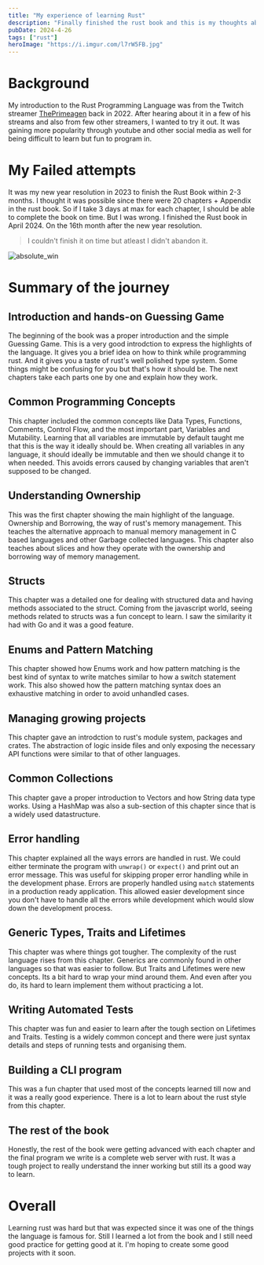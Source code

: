 ```yaml
---
title: "My experience of learning Rust"
description: "Finally finished the rust book and this is my thoughts about it."
pubDate: 2024-4-26
tags: ["rust"]
heroImage: "https://i.imgur.com/l7rW5FB.jpg"
---
```


# Background

My introduction to the Rust Programming Language was from the Twitch streamer [ThePrimeagen](https://www.twitch.tv/theprimeagen)
back in 2022. After hearing about it in a few of his streams and also from few other
streamers, I wanted to try it out. It was gaining more popularity through youtube
and other social media as well for being difficult to learn but fun to program in.

# My Failed attempts

It was my new year resolution in 2023 to finish the Rust Book within 2-3 months.
I thought it was possible since there were 20 chapters + Appendix in the rust book.
So if I take 3 days at max for each chapter, I should be able to complete the book
on time. But I was wrong. I finished the Rust book in April 2024. On the 16th month
after the new year resolution. 

> I couldn't finish it on time but atleast I didn't abandon it.

![absolute_win](https://media1.tenor.com/m/1PMq-CFZno4AAAAd/avengers-endgame-hulk.gif)

# Summary of the journey

## Introduction and hands-on Guessing Game

The beginning of the book was a proper introduction and the simple Guessing Game.
This is a very good introdction to express the highlights of the language. It gives
you a brief idea on how to think while programming rust. And it gives you a taste of
rust's well polished type system. Some things might be confusing for you but that's
how it should be. The next chapters take each parts one by one and explain how they work.

## Common Programming Concepts

This chapter included the common concepts like Data Types, Functions, Comments, Control Flow,
and the most important part, Variables and Mutability. Learning that all variables are
immutable by default taught me that this is the way it ideally should be. When creating all
variables in any language, it should ideally be immutable and then we should change it to
when needed. This avoids errors caused by changing variables that aren't supposed to be
changed.

## Understanding Ownership

This was the first chapter showing the main highlight of the language. Ownership and
Borrowing, the way of rust's memory management. This teaches the alternative approach to
manual memory management in C based languages and other Garbage collected languages.
This chapter also teaches about slices and how they operate with the ownership and
borrowing way of memory management.

## Structs

This chapter was a detailed one for dealing with structured data and having methods
associated to the struct. Coming from the javascript world, seeing methods related to
structs was a fun concept to learn. I saw the similarity it had with Go and it was
a good feature.

## Enums and Pattern Matching

This chapter showed how Enums work and how pattern matching is the best kind of syntax
to write matches similar to how a switch statement work. This also showed how the
pattern matching syntax does an exhaustive matching in order to avoid unhandled cases.

## Managing growing projects

This chapter gave an introdction to rust's module system, packages and crates.
The abstraction of logic inside files and only exposing the necessary API functions
were similar to that of other languages.

## Common Collections

This chapter gave a proper introduction to Vectors and how String data type works.
Using a HashMap was also a sub-section of this chapter since that is a widely used
datastructure.


## Error handling

This chapter explained all the ways errors are handled in rust. We could either
terminate the program with `unwrap()` or `expect()` and print out an error message.
This was useful for skipping proper error handling while in the development phase.
Errors are properly handled using `match` statements in a production ready application.
This allowed easier development since you don't have to handle all the errors while
development which would slow down the development process.

## Generic Types, Traits and Lifetimes

This chapter was where things got tougher. The complexity of the rust language rises from
this chapter. Generics are commonly found in other languages so that was easier to follow.
But Traits and Lifetimes were new concepts. Its a bit hard to wrap your mind around them.
And even after you do, its hard to learn implement them without practicing a lot.

## Writing Automated Tests

This chapter was fun and easier to learn after the tough section on Lifetimes and Traits.
Testing is a widely common concept and there were just syntax details and steps of running
tests and organising them.

## Building a CLI program

This was a fun chapter that used most of the concepts learned till now and it was a
really good experience. There is a lot to learn about the rust style from this chapter.

## The rest of the book

Honestly, the rest of the book were getting advanced with each chapter and the final
program we write is a complete web server with rust. It was a tough project to really
understand the inner working but still its a good way to learn.

# Overall

Learning rust was hard but that was expected since it was one of the things the language
is famous for. Still I learned a lot from the book and I still need good practice for
getting good at it. I'm hoping to create some good projects with it soon.
